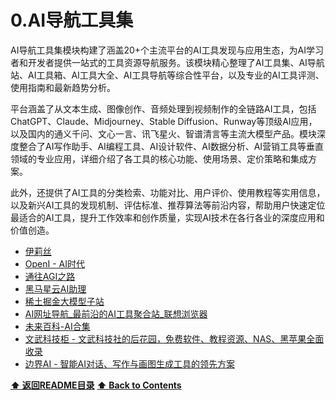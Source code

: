 # 0.AI导航工具集

AI导航工具集模块构建了涵盖20+个主流平台的AI工具发现与应用生态，为AI学习者和开发者提供一站式的工具资源导航服务。该模块精心整理了AI工具集、AI导航站、AI工具箱、AI工具大全、AI工具导航等综合性平台，以及专业的AI工具评测、使用指南和最新趋势分析。

平台涵盖了从文本生成、图像创作、音频处理到视频制作的全链路AI工具，包括ChatGPT、Claude、Midjourney、Stable Diffusion、Runway等顶级AI应用，以及国内的通义千问、文心一言、讯飞星火、智谱清言等主流大模型产品。模块深度整合了AI写作助手、AI编程工具、AI设计软件、AI数据分析、AI营销工具等垂直领域的专业应用，详细介绍了各工具的核心功能、使用场景、定价策略和集成方案。

此外，还提供了AI工具的分类检索、功能对比、用户评价、使用教程等实用信息，以及新兴AI工具的发现机制、评估标准、推荐算法等前沿内容，帮助用户快速定位最适合的AI工具，提升工作效率和创作质量，实现AI技术在各行各业的深度应用和价值创造。

- [伊莉丝](https://agi.ylsap.com/)
- [OpenI - AI时代](https://openi.cn/#term-8151)
- [通往AGI之路](https://www.waytoagi.com/zh)
- [黑马星云AI助理](http://nebula.itcast.cn/#/home)
- [稀土掘金大模型子站](https://llm.juejin.cn/)
- [AI网址导航_最前沿的AI工具聚合站_联想浏览器](https://browser.lenovo.com.cn/ai/?f=push)
- [未来百科-AI合集](https://www.huntagi.com/)
- [文武科技柜 - 文武科技社的后花园，免费软件、教程资源、NAS、黑苹果全面收录](https://www.wangdu.site/)
- [边界AI - 智能AI对话、写作与画图生成工具的领先方案](https://ai1foo.com/)

**[⬆ 返回README目录](../README.md#目录)**
**[⬆ Back to Contents](../README-EN.md#contents)**